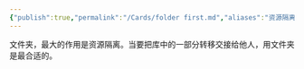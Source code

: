 ```yaml
---
{"publish":true,"permalink":"/Cards/folder first.md","aliases":"资源隔离优先","created":"2025-07-09","modified":"2025-07-09","published":"2025-07-12T13:25:57.465+08:00","cssclasses":""}
---
```



文件夹，最大的作用是资源隔离。当要把库中的一部分转移交接给他人，用文件夹是最合适的。
